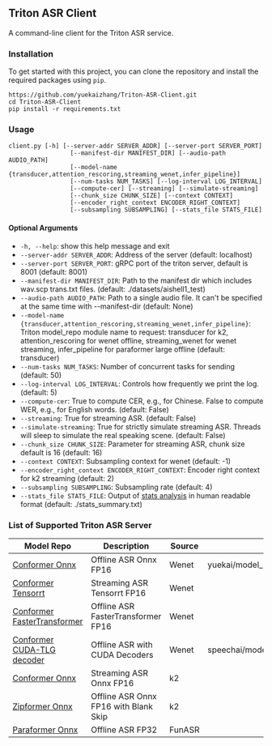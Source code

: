 ## Triton ASR Client

A command-line client for the Triton ASR service.


### Installation

To get started with this project, you can clone the repository and install the required packages using `pip`.

   ```
   https://github.com/yuekaizhang/Triton-ASR-Client.git
   cd Triton-ASR-Client
   pip install -r requirements.txt
   ```

### Usage

```
client.py [-h] [--server-addr SERVER_ADDR] [--server-port SERVER_PORT]
                 [--manifest-dir MANIFEST_DIR] [--audio-path AUDIO_PATH]
                 [--model-name {transducer,attention_rescoring,streaming_wenet,infer_pipeline}]
                 [--num-tasks NUM_TASKS] [--log-interval LOG_INTERVAL]
                 [--compute-cer] [--streaming] [--simulate-streaming]
                 [--chunk_size CHUNK_SIZE] [--context CONTEXT]
                 [--encoder_right_context ENCODER_RIGHT_CONTEXT]
                 [--subsampling SUBSAMPLING] [--stats_file STATS_FILE]
```

#### Optional Arguments

* `-h, --help`: show this help message and exit
* `--server-addr SERVER_ADDR`: Address of the server (default: localhost)
* `--server-port SERVER_PORT`: gRPC port of the triton server, default is 8001 (default: 8001)
* `--manifest-dir MANIFEST_DIR`: Path to the manifest dir which includes wav.scp trans.txt files. (default: ./datasets/aishell1_test)
* `--audio-path AUDIO_PATH`: Path to a single audio file. It can't be specified at the same time with --manifest-dir (default: None)
* `--model-name {transducer,attention_rescoring,streaming_wenet,infer_pipeline}`: Triton model_repo module name to request: transducer for k2, attention_rescoring for wenet offline, streaming_wenet for wenet streaming, infer_pipeline for paraformer large offline (default: transducer)
* `--num-tasks NUM_TASKS`: Number of concurrent tasks for sending (default: 50)
* `--log-interval LOG_INTERVAL`: Controls how frequently we print the log. (default: 5)
* `--compute-cer`: True to compute CER, e.g., for Chinese. False to compute WER, e.g., for English words. (default: False)
* `--streaming`: True for streaming ASR. (default: False)
* `--simulate-streaming`: True for strictly simulate streaming ASR. Threads will sleep to simulate the real speaking scene. (default: False)
* `--chunk_size CHUNK_SIZE`: Parameter for streaming ASR, chunk size default is 16 (default: 16)
* `--context CONTEXT`: Subsampling context for wenet (default: -1)
* `--encoder_right_context ENCODER_RIGHT_CONTEXT`: Encoder right context for k2 streaming (default: 2)
* `--subsampling SUBSAMPLING`: Subsampling rate (default: 4)
* `--stats_file STATS_FILE`: Output of [stats analysis](poe://www.poe.com/_api/key_phrase?phrase=stats%20analysis&prompt=Tell%20me%20more%20about%20stats%20analysis.) in human readable format (default: ./stats_summary.txt)



### List of Supported Triton ASR Server
| Model Repo | Description | Source | HuggingFace Link |
| --- | --- | --- | -- |
| [Conformer Onnx](https://github.com/wenet-e2e/wenet/tree/main/runtime/gpu/model_repo) | Offline ASR Onnx FP16 |Wenet | yuekai/model_repo_conformer_aishell_wenet  |
| [Conformer Tensorrt](https://github.com/wenet-e2e/wenet/tree/main/runtime/gpu/tensorrt/model_repo_stateful_trt) |Streaming ASR Tensorrt FP16 |Wenet |  |
| [Conformer FasterTransformer](https://github.com/wenet-e2e/wenet/tree/main/runtime/gpu/tensorrt_fastertransformer/model_repo_ft) | Offline ASR FasterTransformer FP16|Wenet |  |
| [Conformer CUDA-TLG decoder](https://github.com/wenet-e2e/wenet/tree/main/runtime/gpu/cuda_decoders/model_repo_cuda_decoder) | Offline ASR with CUDA Decoders|Wenet | speechai/model_repo_conformer_aishell_wenet_tlg |
| [Conformer Onnx](https://github.com/k2-fsa/sherpa/tree/master/triton/model_repo_streaming) | Streaming ASR Onnx FP16 |k2 | |
| [Zipformer Onnx](https://github.com/k2-fsa/sherpa/tree/master/triton/zipformer/model_repo_offline_bs) | Offline ASR Onnx FP16 with Blank Skip |k2 | |
| [Paraformer Onnx](https://github.com/alibaba-damo-academy/FunASR/tree/main/funasr/runtime/triton_gpu/model_repo_paraformer_large_offline) | Offline ASR FP32 |FunASR | |


